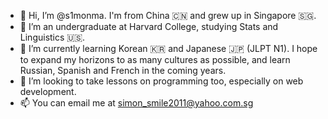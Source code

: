 - 👋 Hi, I’m @s1monma. I'm from China 🇨🇳 and grew up in Singapore 🇸🇬.
- 👀 I’m an undergraduate at Harvard College, studying Stats and Linguistics 🇺🇸.
- 🌱 I’m currently learning Korean 🇰🇷 and Japanese 🇯🇵 (JLPT N1). I hope to expand my horizons to as many cultures as possible, and learn Russian, Spanish and French in the coming years.
- 💞️ I’m looking to take lessons on programming too, especially on web development.
- 📫 You can email me at simon_smile2011@yahoo.com.sg

<!---
s1monma/s1monma is a ✨ special ✨ repository because its `README.md` (this file) appears on your GitHub profile.
You can click the Preview link to take a look at your changes.
--->
